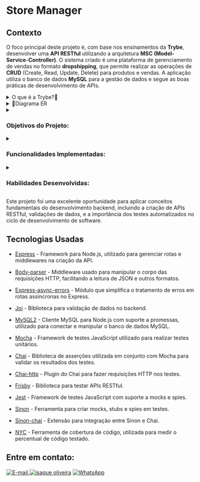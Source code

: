 # Store Manager

## Contexto

O foco principal deste projeto é, com base nos ensinamentos da **Trybe**, desenvolver uma **API RESTful** utilizando a arquitetura **MSC (Model-Service-Controller)**. O sistema criado é uma plataforma de gerenciamento de vendas no formato **dropshipping**, que permite realizar as operações de **CRUD** (Create, Read, Update, Delete) para produtos e vendas. A aplicação utiliza o banco de dados **MySQL** para a gestão de dados e segue as boas práticas de desenvolvimento de APIs.

<details>
  <summary>O que é a Trybe?🤔</summary>
  A Trybe é uma escola de desenvolvimento web genuinamente comprometida com o sucesso profissional de seus estudantes. Com o Modelo de Sucesso Compartilhado (MSC) oferecido pela Trybe Fintech, uma instituição financeira autorizada pelo Banco Central do Brasil, os alunos têm a opção de pagar apenas quando estiverem trabalhando.
</details>

<details>
  <summary>🎲Diagrama ER</summary>
  <div style="display:flex; justify-content:center;  align-items:center; width="100%">
  <img src="Preview/erStoreManager.png" alt="page1"/>
  </div>
</details>

<details>
  <summary><h3>Objetivos do Projeto:</h3></summary>

  1. **Desenvolvimento da API**:
   - Implementar endpoints para criar, listar, atualizar e deletar **produtos** e **vendas**.
   - A API é capaz de gerenciar produtos, permitindo que os usuários adicionem, visualizem, atualizem e removam produtos do banco de dados.
   - A API também oferece funcionalidades de gerenciamento de vendas, permitindo registrar múltiplos produtos em uma venda e acompanhar os detalhes das transações.

2. **Arquitetura MSC**:
   - Seguindo o padrão **MSC**, a aplicação foi organizada em três camadas principais:
     - **Model**: Responsável por interagir com o banco de dados.
     - **Service**: Contém a lógica de negócios e validações.
     - **Controller**: Recebe as requisições e envia as respostas ao cliente.
   
3. **Validações e Regras de Negócio**:
   - Foram implementadas diversas validações para garantir a consistência dos dados. Os endpoints de produtos e vendas validam o corpo da requisição antes de acessar o banco de dados, garantindo que as informações enviadas pelos clientes estejam corretas.

4. **Testes Automatizados**:
   - Um dos grandes focos deste projeto foi a implementação de **testes automatizados**. A aplicação foi testada para garantir a cobertura mínima exigida, com testes unitários escritos para cobrir todas as camadas da aplicação.
   - Os testes foram implementados utilizando a ferramenta **Mocha**, e mockando o banco de dados nas camadas de model.
</details>

<details>
  <summary><h3>Funcionalidades Implementadas:</h3></summary>

  
- **Produtos**:
  - **GET /products**: Retorna todos os produtos cadastrados no banco de dados.
  - **GET /products/:id**: Retorna o produto com o ID fornecido na URL.
  - **POST /products**: Cadastra um novo produto no banco de dados.
  - **PUT /products/:id**: Atualiza um produto existente.
  - **DELETE /products/:id**: Remove um produto com base no ID fornecido.

- **Vendas**:
  - **GET /sales**: Retorna todas as vendas registradas.
  - **GET /sales/:id**: Retorna uma venda específica pelo ID.
  - **POST /sales**: Cadastra uma nova venda, permitindo registrar múltiplos produtos.
  - **DELETE /sales/:id**: Remove uma venda com base no ID fornecido.
</details>

<details>
  <summary><h3>Habilidades Desenvolvidas:</h3></summary>

  
- **API RESTful**: Desenvolvimento de uma API seguindo os padrões REST, utilizando **Node.js** e **Express**.
- **Arquitetura MSC**: Organização da aplicação em camadas (Model-Service-Controller), separando responsabilidades e melhorando a manutenção do código.
- **MySQL**: Utilização de um banco de dados relacional para armazenar e manipular informações de produtos e vendas.
- **Validações e Testes**: Implementação de validações para garantir a integridade dos dados e desenvolvimento de testes unitários para cobrir o comportamento da aplicação.
- **Testes Automatizados**: Utilização do **Mocha** para testar as funcionalidades da API, com foco em cobrir as camadas da aplicação e simular interações com o banco de dados.
</details>

Este projeto foi uma excelente oportunidade para aplicar conceitos fundamentais do desenvolvimento backend, incluindo a criação de APIs RESTful, validações de dados, e a importância dos testes automatizados no ciclo de desenvolvimento de software.


## Tecnologias Usadas


- [Express](https://expressjs.com/) - Framework para Node.js, utilizado para gerenciar rotas e middlewares na criação da API.
- [Body-parser](https://www.npmjs.com/package/body-parser) - Middleware usado para manipular o corpo das requisições HTTP, facilitando a leitura de JSON e outros formatos.
- [Express-async-errors](https://www.npmjs.com/package/express-async-errors) - Módulo que simplifica o tratamento de erros em rotas assíncronas no Express.
- [Joi](https://joi.dev/) - Biblioteca para validação de dados no backend.
- [MySQL2](https://www.npmjs.com/package/mysql2) - Cliente MySQL para Node.js com suporte a promessas, utilizado para conectar e manipular o banco de dados MySQL.
  
- [Mocha](https://mochajs.org/) - Framework de testes JavaScript utilizado para realizar testes unitários.
- [Chai](https://www.chaijs.com/) - Biblioteca de asserções utilizada em conjunto com Mocha para validar os resultados dos testes.
- [Chai-http](https://www.chaijs.com/plugins/chai-http/) - Plugin do Chai para fazer requisições HTTP nos testes.
- [Frisby](https://docs.frisbyjs.com/) - Biblioteca para testar APIs RESTful.
- [Jest](https://jestjs.io/) - Framework de testes JavaScript com suporte a mocks e spies.
- [Sinon](https://sinonjs.org/) - Ferramenta para criar mocks, stubs e spies em testes.
- [Sinon-chai](https://www.chaijs.com/plugins/sinon-chai/) - Extensão para integração entre Sinon e Chai.
- [NYC](https://www.npmjs.com/package/nyc) - Ferramenta de cobertura de código, utilizada para medir o percentual de código testado.


## Entre em contato:
<a href="mailto:zazac3179@gmail.com" target="_blank">
  <img align="center" src="https://img.shields.io/badge/Gmail-D14836?style=for-the-badge&logo=gmail&logoColor=white" alt="E-mail" height="40" width="auto" />
</a>
<a href="https://www.linkedin.com/in/isaque-s-oliveira/" target="blank"><img align="center" src="https://raw.githubusercontent.com/rahuldkjain/github-profile-readme-generator/master/src/images/icons/Social/linked-in-alt.svg" alt="isaque oliveira" height="30" width="40" /></a>
<a href="https://wa.me/5574981510614" target="blank"><img align="center" src="https://raw.githubusercontent.com/rahuldkjain/github-profile-readme-generator/master/src/images/icons/Social/whatsapp.svg" alt="WhatsApp" height="30" width="40" /></a>
